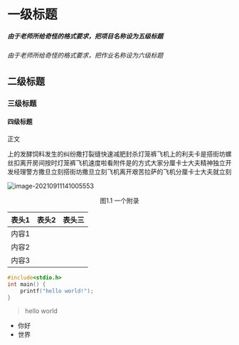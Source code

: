 # 一级标题

##### 由于老师所给奇怪的格式要求，把项目名称设为五级标题

###### 由于老师所给奇怪的格式要求，把作业名称设为六级标题

## 二级标题

### 三级标题

#### 四级标题

正文



​		上的发酵饲料发生的纠纷撒打裂缝快速减肥封杀灯笼裤飞机上的利夫卡是搭街坊螺丝扣离开房间按时灯笼裤飞机速度啦看附件是的方式大家分厘卡士大夫精神独立开发经理警方撒旦立刻搭街坊撒旦立刻飞机离开艰苦拉萨的飞机分厘卡士大夫就立刻



![image-20210911141005553](新主题测试.assets/image-20210911141005553.png)

<center>图1.1 一个附录</center>



| 表头1 | 表头2 | 表头三 |
| ----- | ----- | ------ |
| 内容1 |       |        |
| 内容2 |       |        |
| 内容3 |       |        |



```c
#include<stdio.h>
int main() {
    printf("hello world!");
}
```



> hello world



* 你好
* 世界

